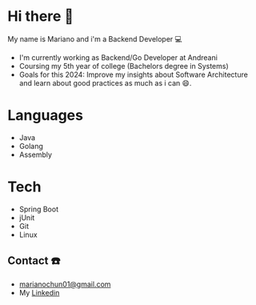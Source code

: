# Hi there 👋
My name is Mariano and i'm a Backend Developer 💻 
- I'm currently working as Backend/Go Developer at Andreani
- Coursing my 5th year of college (Bachelors degree in Systems)
- Goals for this 2024: Improve my insights about Software Architecture and learn about good practices as much as i can :smile:.
# Languages 
- Java
- Golang
- Assembly
# Tech 
- Spring Boot
- jUnit
- Git
- Linux
## Contact ☎️
- marianochun01@gmail.com
- My [Linkedin](https://www.linkedin.com/in/mariano-chun-775840206/)

<!--
**MarianoChun/MarianoChun** is a ✨ _special_ ✨ repository because its `README.md` (this file) appears on your GitHub profile.

Here are some ideas to get you started:

- 🔭 I’m currently working on ...
- 🌱 I’m currently learning ...
- 👯 I’m looking to collaborate on ...
- 🤔 I’m looking for help with ...
- 💬 Ask me about ...
- 📫 How to reach me: ...
- 😄 Pronouns: ...
- ⚡ Fun fact: ...
-->
